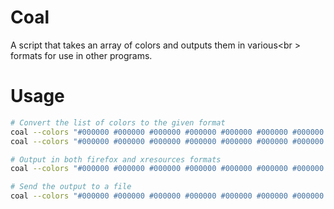 # Coal

A script that takes an array of colors and outputs them in various<br \>
formats for use in other programs.


# Usage

```sh
# Convert the list of colors to the given format
coal --colors "#000000 #000000 #000000 #000000 #000000 #000000 #000000 #000000" --xresources
coal --colors "#000000 #000000 #000000 #000000 #000000 #000000 #000000 #000000" --gtk2

# Output in both firefox and xresources formats
coal --colors "#000000 #000000 #000000 #000000 #000000 #000000 #000000 #000000" --firefox --xresources

# Send the output to a file
coal --colors "#000000 #000000 #000000 #000000 #000000 #000000 #000000 #000000" --gtk2 > gtk_colors

```


